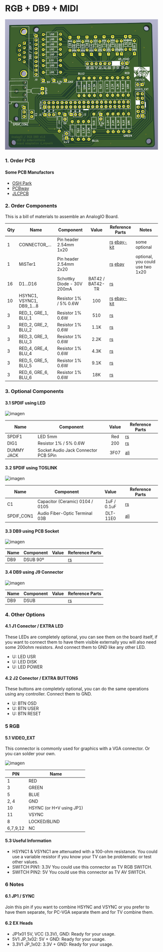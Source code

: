 # RGB + DB9 + MIDI

![](/db9-rgb/db9-rgb.png)

### 1. Order PCB

#### Some PCB Manufactors
  * [OSH Park](https://oshpark.com/)
  * [PCBway](https://www.pcbway.com/)
  * [JLCPCB](https://jlcpcb.com/)

### 2. Order Components

This is a bill of materials to assemble an AnalogIO Board.

| Qty | Name | Component | Value | Reference Parts | Notes |
|---|---|---|:---:|---|---|
| 1 | CONNECTOR_... | Pin header 2.54mm 1x20 |  | [rs](https://uk.rs-online.com/web/p/pcb-headers/2518632/) [ebay-kit](https://www.ebay.co.uk/itm/SKY/192534020920) | some optional |
| 1 | MiSTer1 | Pin header 2.54mm 2x20 |  | [rs](https://uk.rs-online.com/web/p/pcb-headers/6703496/) [ebay](https://www.ebay.co.uk/itm/yavi/253239947055) | optional, you could use two 1x20 |
| 16 | D1...D16 | Schottky Diode - 30V 200mA | BAT42 / BAT42-TR | [rs](https://uk.rs-online.com/web/p/rectifier-diodes-schottky-diodes/5444758P/) | |
| 10 | HSYNC1, VSYNC1, DB9_1...8 | Resistor 1% / 5% 0.6W | 100 | [rs](https://uk.rs-online.com/web/p/through-hole-fixed-resistors/0148433/) [ebay-kit](https://www.ebay.es/itm/SKY/383379552017) | |
| 3 | RED_1, GRE_1, BLU_1 | Resistor 1% 0.6W | 510 | [rs](https://uk.rs-online.com/web/p/through-hole-fixed-resistors/0148433/) | |
| 3 | RED_2, GRE_2, BLU_2 | Resistor 1% 0.6W | 1.1K | [rs](https://uk.rs-online.com/web/p/through-hole-fixed-resistors/0148512/) | |
| 3 | RED_3, GRE_3, BLU_3 | Resistor 1% 0.6W | 2.2K | [rs](https://uk.rs-online.com/web/p/through-hole-fixed-resistors/6833449/) | |
| 3 | RED_4, GRE_4, BLU_4 | Resistor 1% 0.6W | 4.3K | [rs](https://uk.rs-online.com/web/p/through-hole-fixed-resistors/0148657/) | |
| 3 | RED_5, GRE_5, BLU_5 | Resistor 1% 0.6W | 9.1K | [rs](https://uk.rs-online.com/web/p/through-hole-fixed-resistors/0148720/) | |
| 3 | RED_6, GRE_6, BLU_6 | Resistor 1% 0.6W | 18K | [rs](https://uk.rs-online.com/web/p/through-hole-fixed-resistors/0148792/) | |

### 3. Optional Components
#### 3.1 SPDIF using LED

![imagen](https://user-images.githubusercontent.com/560310/89124012-f6ade180-d4d3-11ea-99dd-08d0a481fd8b.png)

| Name | Component | Value | Reference Parts |
|---|---|:---:|---|
| SPDIF1 | LED 5mm | Red | [rs](https://uk.rs-online.com/web/p/products/2285988/) |
| DIG1 | Resistor 1% / 5% 0.6W | 200 | [rs](https://uk.rs-online.com/web/p/through-hole-fixed-resistors/0132321/) |
| DUMMY JACK | Socket Audio Jack Connector PCB 5Pin | 3F07 | [ali](https://www.aliexpress.com/item/32694891007.html) | 

#### 3.2 SPDIF using TOSLINK

![imagen](https://user-images.githubusercontent.com/560310/89124031-1c3aeb00-d4d4-11ea-9f5d-2b4e41d4db49.png)

| Name | Component | Value | Reference Parts |
|---|---|:---:|---|
| C1 | Capacitor (Ceramic) 0104 / 0105 | 1uF / 0.1uF | [rs](https://uk.rs-online.com/web/p/mlccs-multilayer-ceramic-capacitors/5381578/) |
| SPDIF_CON1 | Audio Fiber-Optic Terminal 03B | DLT-11E0 | [ali](https://www.aliexpress.com/item/4000333102343.html) |

#### 3.3 DB9 using PCB Socket

![imagen](https://user-images.githubusercontent.com/560310/89124039-307ee800-d4d4-11ea-8b08-c576eb14c64b.png)

| Name | Component | Value | Reference Parts |
|---|---|:---:|---|
| DB9 | DSUB 90º |  | [rs](https://uk.rs-online.com/web/p/d-sub-connectors/2395855/) |

#### 3.4 DB9 using J9 Connector

![imagen](https://user-images.githubusercontent.com/560310/89124049-44c2e500-d4d4-11ea-87b1-bd32d077d8e0.png)

| Name | Component | Value | Reference Parts |
|---|---|:---:|---|
| DB9 | DSUB |  | [rs](https://uk.rs-online.com/web/p/d-sub-connectors/5443749/) |

### 4. Other Options
#### 4.1 J1 Conector / EXTRA LED

These LEDs are completely optional, you can see them on the board itself, if you want to connect them to have them visible externally you will also need some 200ohm resistors. And connect them to GND like any other LED.

* U: LED USR
* U: LED DISK
* U: LED POWER

#### 4.2 J2 Conector / EXTRA BUTTONS

These buttons are completely optional, you can do the same operations using any controller. Connect them to GND.

* U: BTN OSD
* U: BTN USER
* U: BTN RESET

### 5 RGB
#### 5.1 VIDEO_EXT

This connector is commonly used for graphics with a VGA connector. Or you can solder your own.

![imagen](https://user-images.githubusercontent.com/560310/89123460-d11ed900-d4cf-11ea-88ec-6d4f79b90eac.png)

| PIN | Name |
|---|---|
| 1 | RED |
| 3 | GREEN |
| 5 | BLUE |
| 2, 4 | GND |
| 10 | HSYNC (or H+V using JP1) |
| 11 | VSYNC |
| 8  | LOCKED/BLIND |
| 6,7,9,12 | NC |

#### 5.3 Useful Information

* HSYNC1 & VSYNC1 are attenuated with a 100-ohm resistance. You could use a variable resistor if you know your TV can be problematic or test other values.
* SWITCH PIN1: 3.3V You could use this connector as TV RGB SWITCH.
* SWITCH PIN2: 5V You could use this connector as TV AV SWITCH.

### 6 Notes
#### 6.1 JP1 / SYNC

Join this pin if you want to combine HSYNC and VSYNC or you prefer to have them separate, for PC-VGA separate them and for TV combine them.

#### 6.2 EX Heads

* JP1x01 5V, VCC (3.3V), GND: Ready for your usage.
* 5V1 JP_1x02: 5V + GND: Ready for your usage.
* 3.3V1 JP_1x02: 3.3V + GND: Ready for your usage.
